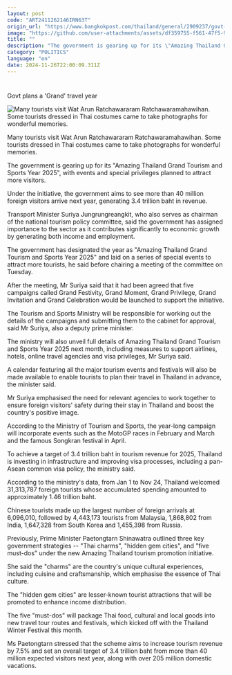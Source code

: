 ```yaml
---
layout: post
code: "ART2411262146IRN63T"
origin_url: "https://www.bangkokpost.com/thailand/general/2909237/govt-plans-a-grand-travel-year"
image: "https://github.com/user-attachments/assets/df359755-f561-47f5-9e48-f90342b6d01e"
title: ""
description: "The government is gearing up for its \"Amazing Thailand Grand Tourism and Sports Year 2025\", with events and special privileges planned to attract more visitors."
category: "POLITICS"
language: "en"
date: 2024-11-26T22:00:09.311Z
---
```


# 

Govt plans a 'Grand' travel year

![Many tourists visit Wat Arun Ratchawararam Ratchawaramahawihan. Some tourists dressed in Thai costumes came to take photographs for wonderful memories.](https://github.com/user-attachments/assets/78b0b1b0-f3d8-4a67-b8e8-5a8ffb3c1560)

Many tourists visit Wat Arun Ratchawararam Ratchawaramahawihan. Some tourists dressed in Thai costumes came to take photographs for wonderful memories.

The government is gearing up for its "Amazing Thailand Grand Tourism and Sports Year 2025", with events and special privileges planned to attract more visitors.

Under the initiative, the government aims to see more than 40 million foreign visitors arrive next year, generating 3.4 trillion baht in revenue.

Transport Minister Suriya Jungrungreangkit, who also serves as chairman of the national tourism policy committee, said the government has assigned importance to the sector as it contributes significantly to economic growth by generating both income and employment.

The government has designated the year as "Amazing Thailand Grand Tourism and Sports Year 2025" and laid on a series of special events to attract more tourists, he said before chairing a meeting of the committee on Tuesday.

After the meeting, Mr Suriya said that it had been agreed that five campaigns called Grand Festivity, Grand Moment, Grand Privilege, Grand Invitation and Grand Celebration would be launched to support the initiative.

The Tourism and Sports Ministry will be responsible for working out the details of the campaigns and submitting them to the cabinet for approval, said Mr Suriya, also a deputy prime minister.

The ministry will also unveil full details of Amazing Thailand Grand Tourism and Sports Year 2025 next month, including measures to support airlines, hotels, online travel agencies and visa privileges, Mr Suriya said.

A calendar featuring all the major tourism events and festivals will also be made available to enable tourists to plan their travel in Thailand in advance, the minister said.

Mr Suriya emphasised the need for relevant agencies to work together to ensure foreign visitors' safety during their stay in Thailand and boost the country's positive image.

According to the Ministry of Tourism and Sports, the year-long campaign will incorporate events such as the MotoGP races in February and March and the famous Songkran festival in April.

To achieve a target of 3.4 trillion baht in tourism revenue for 2025, Thailand is investing in infrastructure and improving visa processes, including a pan-Asean common visa policy, the ministry said.

According to the ministry's data, from Jan 1 to Nov 24, Thailand welcomed 31,313,787 foreign tourists whose accumulated spending amounted to approximately 1.46 trillion baht.

Chinese tourists made up the largest number of foreign arrivals at 6,096,010, followed by 4,443,173 tourists from Malaysia, 1,868,802 from India, 1,647,328 from South Korea and 1,455,398 from Russia.

Previously, Prime Minister Paetongtarn Shinawatra outlined three key government strategies -- "Thai charms", "hidden gem cities", and "five must-dos" under the new Amazing Thailand tourism promotion initiative.

She said the "charms" are the country's unique cultural experiences, including cuisine and craftsmanship, which emphasise the essence of Thai culture.

The "hidden gem cities" are lesser-known tourist attractions that will be promoted to enhance income distribution.

The five "must-dos" will package Thai food, cultural and local goods into new travel tour routes and festivals, which kicked off with the Thailand Winter Festival this month.

Ms Paetongtarn stressed that the scheme aims to increase tourism revenue by 7.5% and set an overall target of 3.4 trillion baht from more than 40 million expected visitors next year, along with over 205 million domestic vacations.